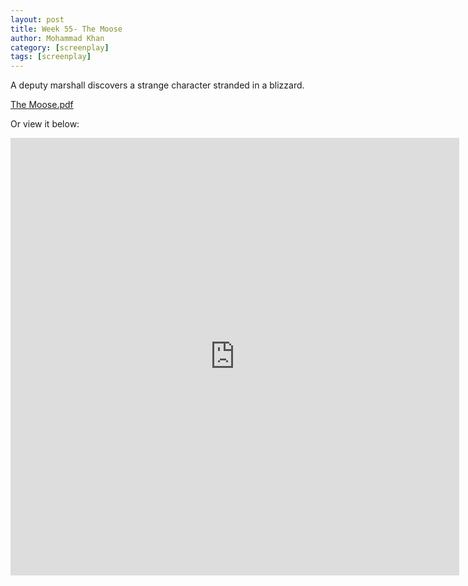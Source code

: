 ```yaml
---
layout: post
title: Week 55- The Moose
author: Mohammad Khan
category: [screenplay]
tags: [screenplay]
---
```

<p>A deputy marshall discovers a strange character stranded in a blizzard.</p>



<a href="https://drive.google.com/file/d/1wMJs3rhqck5kbpss4WYzYo1bjG7oFO-e/view?usp=sharing">
The Moose.pdf</a>

Or view it below: 
<iframe
src="https://drive.google.com/file/d/1wMJs3rhqck5kbpss4WYzYo1bjG7oFO-e/view?usp=sharing&embedded=true"
style="width:718px; height:700px;" frameborder="0"></iframe> 
<!-- <embed src="https://drive.google.com/file/d/17NUrx-D6QDLhKm6a1SzZeTFGETzdUNBT/view?usp=sharing" width="800px" height="2100px" /> -->
